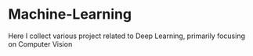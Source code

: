 # Machine-Learning
Here I collect various project related to Deep Learning, primarily focusing on Computer Vision
